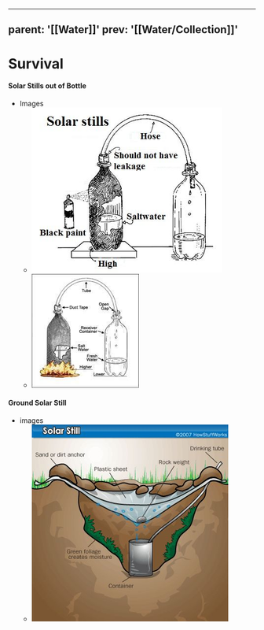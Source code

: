 
---
parent: '[[Water]]'
prev: '[[Water/Collection]]'
---

 # Survival
 #### Solar Stills out of Bottle
- Images
	- ![image.png](../assets/image_1656478154495_0.png)
	- ![image.png](../assets/image_1656478190442_0.png)
#### Ground Solar Still
- images
	- ![image.png](../assets/image_1656478627014_0.png)